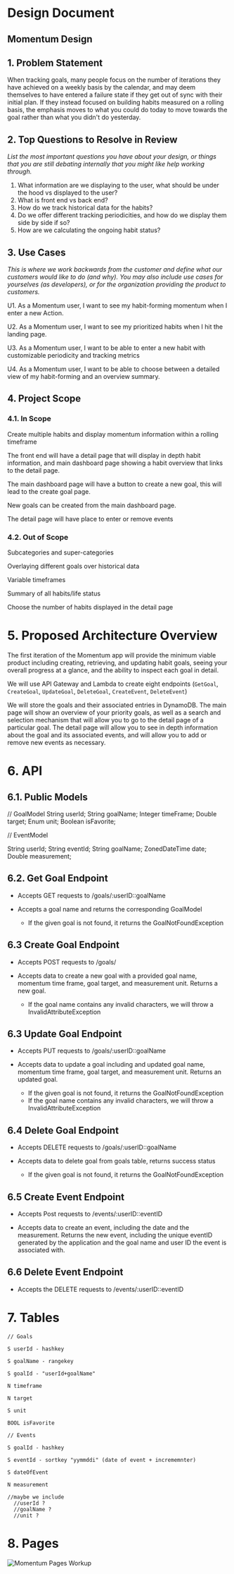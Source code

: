 # Design Document


## Momentum Design

## 1. Problem Statement

When tracking goals, many people focus on the number of iterations they have achieved on a weekly basis by the calendar, and may deem themselves to have entered a failure state if they get out of sync with their initial plan.  If they instead focused on building habits measured on a rolling basis, the emphasis moves to what you could do today to move towards the goal rather than what you didn't do yesterday.

## 2. Top Questions to Resolve in Review

_List the most important questions you have about your design, or things that you are still debating internally that you might like help working through._

1. What information are we displaying to the user, what should be under the hood vs displayed to the user?
2. What is front end vs back end?
3. How do we track historical data for the habits?
4. Do we offer different tracking periodicities, and how do we display them side by side if so?
5. How are we calculating the ongoing habit status?

## 3. Use Cases

_This is where we work backwards from the customer and define what our customers would like to do (and why). You may also include use cases for yourselves (as developers), or for the organization providing the product to customers._

U1. As a Momentum user, I want to see my habit-forming momentum when I enter a new Action.

U2. As a Momentum user, I want to see my prioritized habits when I hit the landing page.

U3. As a Momentum user, I want to be able to enter a new habit with customizable periodicity and tracking metrics

U4. As a Momentum user, I want to be able to choose between a detailed view of my habit-forming and an overview summary.

## 4. Project Scope

### 4.1. In Scope

Create multiple habits and display momentum information within a rolling timeframe

The front end will have a detail page that will display in depth habit information, and main dashboard page showing a habit overview that links to the detail page.

The main dashboard page will have a button to create a new goal, this will lead to the create goal page.

New goals can be created from the main dashboard page.

The detail page will have place to enter or remove events



### 4.2. Out of Scope

Subcategories and super-categories

Overlaying different goals over historical data

Variable timeframes

Summary of all habits/life status

Choose the number of habits displayed in the detail page


# 5. Proposed Architecture Overview

The first iteration of the Momentum app will provide the minimum viable product including creating, retrieving, and updating habit goals, seeing your overall progress at a glance, and the ability to inspect each goal in detail.

We will use API Gateway and Lambda to create eight endpoints (`GetGoal`,
`CreateGoal`, `UpdateGoal`, `DeleteGoal`, `CreateEvent`, `DeleteEvent`)

We will store the goals and their associated entries in DynamoDB.   The main page will show an overview of your priority goals, as well as a search and selection mechanism that will allow you to go to the detail page of a particular goal.  The detail page will allow you to see in depth information about the goal and its associated events, and will allow you to add or remove new events as necessary.

# 6. API

## 6.1. Public Models

// GoalModel
String userId;
String goalName;
Integer timeFrame;
Double target;
Enum unit;
Boolean isFavorite;


// EventModel

String userId;
String eventId;
String goalName;
ZonedDateTime date;
Double measurement;


## 6.2. Get Goal Endpoint

* Accepts GET requests to /goals/:userID::goalName

* Accepts a goal name and returns the corresponding GoalModel
  * If the given goal is not found, it returns the GoalNotFoundException

## 6.3 Create Goal Endpoint

* Accepts POST requests to /goals/

* Accepts data to create a new goal with a provided goal name, momentum time frame, goal target, and measurement unit. Returns a new goal.
  * If the goal name contains any invalid characters, we will throw a InvalidAttributeException 

## 6.3 Update Goal Endpoint

* Accepts PUT requests to /goals/:userID::goalName

* Accepts data to update a goal including and updated goal name, momentum time frame, goal target, and measurement unit. Returns an updated goal.
    * If the given goal is not found, it returns the GoalNotFoundException
    * If the goal name contains any invalid characters, we will throw a InvalidAttributeException

## 6.4 Delete Goal Endpoint

* Accepts DELETE requests to /goals/:userID::goalName

* Accepts data to delete goal from goals table, returns success status
  * If the given goal is not found, it returns the GoalNotFoundException


## 6.5 Create Event Endpoint

* Accepts Post requests to /events/:userID::eventID

* Accepts data to create an event, including the date and the measurement. Returns the new event, including the unique eventID generated by the application and the goal name and user ID the event is associated with.

## 6.6 Delete Event Endpoint
* Accepts the DELETE requests to /events/:userID::eventID

# 7. Tables
```
// Goals

S userId - hashkey

S goalName - rangekey

S goalId - "userId+goalName"

N timeframe

N target

S unit

BOOL isFavorite
```
```
// Events

S goalId - hashkey  

S eventId - sortkey "yymmddi" (date of event + incrememnter)

S dateOfEvent 

N measurement

//maybe we include
  //userId ?
  //goalName ?
  //unit ?
```
# 8. Pages

![Momentum Pages Workup](images/momentum_pages_mockup.jpg) 